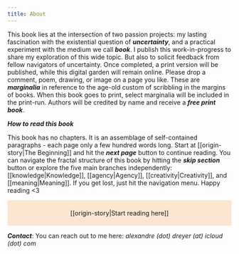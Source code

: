 ```yaml
---
title: About
---
```

This book lies at the intersection of two passion projects: my lasting fascination with the existential question of ***uncertainty***, and a practical experiment with the medium we call ***book***. I publish this work-in-progress to share my exploration of this wide topic. But also to solicit feedback from fellow navigators of uncertainty. Once completed, a print version will be published, while this digital garden will remain online. Please drop a comment, poem, drawing, or image on a page you like. These are ***marginalia*** in reference to the age-old custom of scribbling in the margins of books. When this book goes to print, select marginalia will be included in the print-run. Authors will be credited by name and receive a ***free print book***.

***How to read this book***

This book has no chapters. It is an assemblage of self-contained paragraphs - each page only a few hundred words long. Start at [[origin-story|The Beginning]] and hit the ***next page*** button to continue reading. You can navigate the fractal structure of this book by hitting the ***skip section*** button or explore the five main branches independently: [[knowledge|Knowledge]], [[agency|Agency]], [[creativity|Creativity]], and [[meaning|Meaning]]. If you get lost, just hit the navigation menu. Happy reading <3 

<p style="text-align: center; background-color: #fae6d1; padding: 20px">[[origin-story|Start reading here]]</p>

***Contact***: You can reach out to me here: *alexandre (dot) dreyer (at) icloud (dot) com*